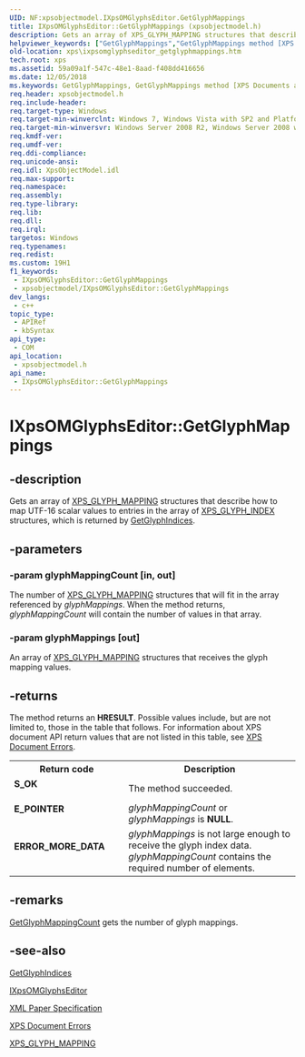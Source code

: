 ```yaml
---
UID: NF:xpsobjectmodel.IXpsOMGlyphsEditor.GetGlyphMappings
title: IXpsOMGlyphsEditor::GetGlyphMappings (xpsobjectmodel.h)
description: Gets an array of XPS_GLYPH_MAPPING structures that describe how to map UTF-16 scalar values to entries in the array of XPS_GLYPH_INDEX structures, which is returned by GetGlyphIndices.
helpviewer_keywords: ["GetGlyphMappings","GetGlyphMappings method [XPS Documents and Packaging]","GetGlyphMappings method [XPS Documents and Packaging]","IXpsOMGlyphsEditor interface","IXpsOMGlyphsEditor interface [XPS Documents and Packaging]","GetGlyphMappings method","IXpsOMGlyphsEditor.GetGlyphMappings","IXpsOMGlyphsEditor::GetGlyphMappings","xps.ixpsomglyphseditor_getglyphmappings","xpsobjectmodel/IXpsOMGlyphsEditor::GetGlyphMappings"]
old-location: xps\ixpsomglyphseditor_getglyphmappings.htm
tech.root: xps
ms.assetid: 59a09a1f-547c-48e1-8aad-f408dd416656
ms.date: 12/05/2018
ms.keywords: GetGlyphMappings, GetGlyphMappings method [XPS Documents and Packaging], GetGlyphMappings method [XPS Documents and Packaging],IXpsOMGlyphsEditor interface, IXpsOMGlyphsEditor interface [XPS Documents and Packaging],GetGlyphMappings method, IXpsOMGlyphsEditor.GetGlyphMappings, IXpsOMGlyphsEditor::GetGlyphMappings, xps.ixpsomglyphseditor_getglyphmappings, xpsobjectmodel/IXpsOMGlyphsEditor::GetGlyphMappings
req.header: xpsobjectmodel.h
req.include-header: 
req.target-type: Windows
req.target-min-winverclnt: Windows 7, Windows Vista with SP2 and Platform Update for Windows Vista [desktop apps \| UWP apps]
req.target-min-winversvr: Windows Server 2008 R2, Windows Server 2008 with SP2 and Platform Update for Windows Server 2008 [desktop apps \| UWP apps]
req.kmdf-ver: 
req.umdf-ver: 
req.ddi-compliance: 
req.unicode-ansi: 
req.idl: XpsObjectModel.idl
req.max-support: 
req.namespace: 
req.assembly: 
req.type-library: 
req.lib: 
req.dll: 
req.irql: 
targetos: Windows
req.typenames: 
req.redist: 
ms.custom: 19H1
f1_keywords:
 - IXpsOMGlyphsEditor::GetGlyphMappings
 - xpsobjectmodel/IXpsOMGlyphsEditor::GetGlyphMappings
dev_langs:
 - c++
topic_type:
 - APIRef
 - kbSyntax
api_type:
 - COM
api_location:
 - xpsobjectmodel.h
api_name:
 - IXpsOMGlyphsEditor::GetGlyphMappings
---
```


# IXpsOMGlyphsEditor::GetGlyphMappings


## -description

Gets an array of <a href="/windows/win32/api/xpsobjectmodel/ns-xpsobjectmodel-xps_glyph_mapping">XPS_GLYPH_MAPPING</a> structures that describe how to map UTF-16 scalar values to entries in the array of <a href="/windows/win32/api/xpsobjectmodel/ns-xpsobjectmodel-xps_glyph_index">XPS_GLYPH_INDEX</a> structures, which is returned by <a href="/windows/desktop/api/xpsobjectmodel/nf-xpsobjectmodel-ixpsomglyphs-getglyphindices">GetGlyphIndices</a>.

## -parameters

### -param glyphMappingCount [in, out]

The number of <a href="/windows/win32/api/xpsobjectmodel/ns-xpsobjectmodel-xps_glyph_mapping">XPS_GLYPH_MAPPING</a> structures that will fit in the array referenced by  <i>glyphMappings</i>. When the method returns, <i>glyphMappingCount</i> will contain the number of values in that array.

### -param glyphMappings [out]

An array of <a href="/windows/win32/api/xpsobjectmodel/ns-xpsobjectmodel-xps_glyph_mapping">XPS_GLYPH_MAPPING</a> structures that receives the glyph mapping values.

## -returns

The method returns an <b>HRESULT</b>. Possible values include, but are not limited to, those in the table that follows. For information about  XPS document API return values that are not listed in this table, see <a href="/previous-versions/windows/desktop/dd372955(v=vs.85)">XPS Document Errors</a>.

<table>
<tr>
<th>Return code</th>
<th>Description</th>
</tr>
<tr>
<td width="40%">
<dl>
<dt><b>S_OK</b></dt>
</dl>
</td>
<td width="60%">
The method succeeded.

</td>
</tr>
<tr>
<td width="40%">
<dl>
<dt><b>E_POINTER</b></dt>
</dl>
</td>
<td width="60%">
<i>glyphMappingCount</i> or <i>glyphMappings</i> is <b>NULL</b>.

</td>
</tr>
<tr>
<td width="40%">
<dl>
<dt><b>ERROR_MORE_DATA</b></dt>
</dl>
</td>
<td width="60%">
<i>glyphMappings</i> is not large enough to receive the glyph index data. <i>glyphMappingCount</i> contains the required number of elements.

</td>
</tr>
</table>

## -remarks

<a href="/windows/desktop/api/xpsobjectmodel/nf-xpsobjectmodel-ixpsomglyphseditor-getglyphmappingcount">GetGlyphMappingCount</a> gets the number of glyph mappings.

## -see-also

<a href="/windows/desktop/api/xpsobjectmodel/nf-xpsobjectmodel-ixpsomglyphseditor-getglyphindices">GetGlyphIndices</a>



<a href="/windows/desktop/api/xpsobjectmodel/nn-xpsobjectmodel-ixpsomglyphseditor">IXpsOMGlyphsEditor</a>



<a href="https://www.ecma-international.org/activities/XML%20Paper%20Specification/XPS%20Standard%20WD%201.6.pdf">XML Paper Specification</a>



<a href="/previous-versions/windows/desktop/dd372955(v=vs.85)">XPS Document Errors</a>



<a href="/windows/win32/api/xpsobjectmodel/ns-xpsobjectmodel-xps_glyph_mapping">XPS_GLYPH_MAPPING</a>

